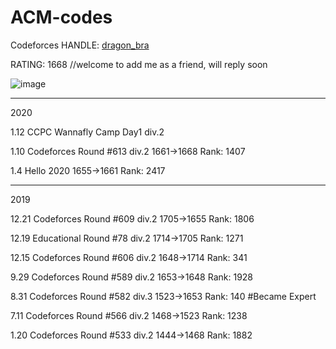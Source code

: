# ACM-codes

Codeforces HANDLE: [dragon_bra](https://codeforces.com/profile/dragon_bra) 

RATING: 1668  //welcome to add me as a friend, will reply soon

![image](https://github.com/dragonbra/acm-codes/blob/master/Codeforces/Ratings/Rd.609.png)

---

2020

1.12 CCPC Wannafly Camp Day1 div.2 

1.10 Codeforces Round #613 div.2    1661→1668   Rank: 1407

1.4 Hello 2020                      1655→1661   Rank: 2417

---

2019

12.21 Codeforces Round #609 div.2   1705→1655   Rank: 1806

12.19 Educational Round #78 div.2   1714→1705   Rank: 1271

12.15 Codeforces Round #606 div.2	1648→1714	Rank: 341

9.29 Codeforces Round #589 div.2	1653→1648	Rank: 1928

8.31 Codeforces Round #582 div.3	1523→1653	Rank: 140	#Became Expert

7.11 Codeforces Round #566 div.2	1468→1523	Rank: 1238

1.20 Codeforces Round #533 div.2	1444→1468	Rank: 1882